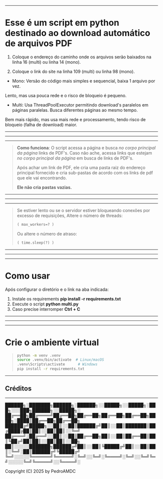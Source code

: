 
---

# Esse é um script em python destinado ao download automático de arquivos PDF


1. Coloque o endereço do caminho onde os arquivos serão baixados na linha 16 (multi) ou linha 14 (mono).

2. Coloque o link do site na linha 109 (multi) ou linha 98 (mono).

- Mono: Versão do código mais simples e sequencial, baixa 1 arquivo por vez.

Lento, mas usa pouca rede e o risco de bloqueio é pequeno.

- Multi: Usa ThreadPoolExecutor permitindo download's paralelos em páginas paralelas. Busca diferentes páginas ao mesmo tempo.

Bem mais rápido, mas usa mais rede e processamento, tendo risco de bloqueio (falha de download) maior.

---
---
---

> **Como funciona**: O script acessa a página e busca *no corpo principal da página* links de PDF's. 
> Caso não ache, acessa links que estejam *no corpo principal da página* em busca de links de PDF's.
>
> Após achar um link de PDF, ele cria uma pasta raiz do endereço principal fornecido e cria sub-pastas de acordo com os links de pdf que ele vai encontrando.
>
> **Ele não cria pastas vazias.**

---
---
---

> Se estiver lento ou se o servidor estiver bloqueando conexões por excesso de requisições,
> Altere o número de threads:
> ~~~python
> ( max_workers=? )
> ~~~
> Ou altere o número de atraso:
> ~~~python
> ( time.sleep(?) )
> ~~~

---
---
---

# Como usar

Após configurar o diretório e o link na aba indicada:

1. Instale os requirements
**pip install -r requirements.txt**
2. Execute o script
**python multi.py**
3. Caso precise interromper
**Ctrl + C**

---
---
---

# Crie o ambiente virtual

> ```bash
> python -m venv .venv
> source .venv/bin/activate  # Linux/macOS
> .venv\Scripts\activate      # Windows
> pip install -r requirements.txt
>

---

## Créditos
---

██████╗░███████╗██████╗░██████╗░░█████╗░░█████╗░███╗░░░███╗██████╗░░█████╗░
██╔══██╗██╔════╝██╔══██╗██╔══██╗██╔══██╗██╔══██╗████╗░████║██╔══██╗██╔══██╗
██████╔╝█████╗░░██║░░██║██████╔╝██║░░██║███████║██╔████╔██║██║░░██║██║░░╚═╝
██╔═══╝░██╔══╝░░██║░░██║██╔══██╗██║░░██║██╔══██║██║╚██╔╝██║██║░░██║██║░░██╗
██║░░░░░███████╗██████╔╝██║░░██║╚█████╔╝██║░░██║██║░╚═╝░██║██████╔╝╚█████╔╝
╚═╝░░░░░╚══════╝╚═════╝░╚═╝░░╚═╝░╚════╝░╚═╝░░╚═╝╚═╝░░░░░╚═╝╚═════╝░░╚════╝░

Copyright (C) 2025 by PedroAMDC